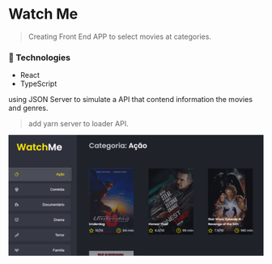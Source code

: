 
# Watch Me

> Creating Front End APP to select movies at categories.  

### 🧪 Technologies

- React 
- TypeScript

 using JSON Server to simulate a API that contend information the movies and genres.
> add yarn server to loader API.

![](photo.png)
